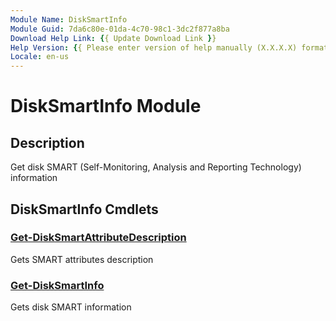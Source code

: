 ```yaml
---
Module Name: DiskSmartInfo
Module Guid: 7da6c80e-01da-4c70-98c1-3dc2f877a8ba
Download Help Link: {{ Update Download Link }}
Help Version: {{ Please enter version of help manually (X.X.X.X) format }}
Locale: en-us
---
```


# DiskSmartInfo Module
## Description
Get disk SMART (Self-Monitoring, Analysis and Reporting Technology) information

## DiskSmartInfo Cmdlets
### [Get-DiskSmartAttributeDescription](Get-DiskSmartAttributeDescription.md)
Gets SMART attributes description

### [Get-DiskSmartInfo](Get-DiskSmartInfo.md)
Gets disk SMART information


